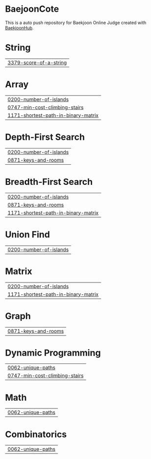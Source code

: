 # BaejoonCote
This is a auto push repository for Baekjoon Online Judge created with [BaekjoonHub](https://github.com/BaekjoonHub/BaekjoonHub).


# String
|  |
| ------- |
| [3379-score-of-a-string](https://github.com/devyejin/cote-solve/tree/master/3379-score-of-a-string) |
# Array
|  |
| ------- |
| [0200-number-of-islands](https://github.com/devyejin/cote-solve/tree/master/0200-number-of-islands) |
| [0747-min-cost-climbing-stairs](https://github.com/devyejin/cote-solve/tree/master/0747-min-cost-climbing-stairs) |
| [1171-shortest-path-in-binary-matrix](https://github.com/devyejin/cote-solve/tree/master/1171-shortest-path-in-binary-matrix) |
# Depth-First Search
|  |
| ------- |
| [0200-number-of-islands](https://github.com/devyejin/cote-solve/tree/master/0200-number-of-islands) |
| [0871-keys-and-rooms](https://github.com/devyejin/cote-solve/tree/master/0871-keys-and-rooms) |
# Breadth-First Search
|  |
| ------- |
| [0200-number-of-islands](https://github.com/devyejin/cote-solve/tree/master/0200-number-of-islands) |
| [0871-keys-and-rooms](https://github.com/devyejin/cote-solve/tree/master/0871-keys-and-rooms) |
| [1171-shortest-path-in-binary-matrix](https://github.com/devyejin/cote-solve/tree/master/1171-shortest-path-in-binary-matrix) |
# Union Find
|  |
| ------- |
| [0200-number-of-islands](https://github.com/devyejin/cote-solve/tree/master/0200-number-of-islands) |
# Matrix
|  |
| ------- |
| [0200-number-of-islands](https://github.com/devyejin/cote-solve/tree/master/0200-number-of-islands) |
| [1171-shortest-path-in-binary-matrix](https://github.com/devyejin/cote-solve/tree/master/1171-shortest-path-in-binary-matrix) |
# Graph
|  |
| ------- |
| [0871-keys-and-rooms](https://github.com/devyejin/cote-solve/tree/master/0871-keys-and-rooms) |
# Dynamic Programming
|  |
| ------- |
| [0062-unique-paths](https://github.com/devyejin/cote-solve/tree/master/0062-unique-paths) |
| [0747-min-cost-climbing-stairs](https://github.com/devyejin/cote-solve/tree/master/0747-min-cost-climbing-stairs) |
# Math
|  |
| ------- |
| [0062-unique-paths](https://github.com/devyejin/cote-solve/tree/master/0062-unique-paths) |
# Combinatorics
|  |
| ------- |
| [0062-unique-paths](https://github.com/devyejin/cote-solve/tree/master/0062-unique-paths) |